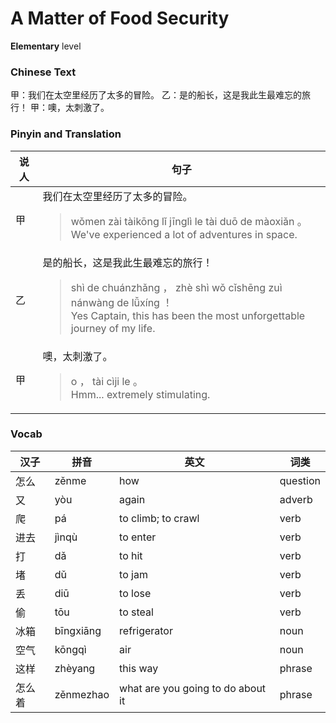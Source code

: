 # A Matter of Food Security
**Elementary** level
### Chinese Text
甲：我们在太空里经历了太多的冒险。
乙：是的船长，这是我此生最难忘的旅行！
甲：噢，太刺激了。

### Pinyin and Translation
|说人|句子|
|----|----|
|甲|我们在太空里经历了太多的冒险。<blockquote>wǒmen zài tàikōng lǐ jīnglì le tài duō de màoxiǎn 。<br />We've experienced a lot of adventures in space.</blockquote>|
|乙|是的船长，这是我此生最难忘的旅行！<blockquote>shì de chuánzhǎng ， zhè shì wǒ cǐshēng zuì nánwàng de lǚxíng ！<br />Yes Captain, this has been the most unforgettable journey of my life.</blockquote>|
|甲|噢，太刺激了。<blockquote>o ， tài cìji le 。<br />Hmm... extremely stimulating.</blockquote>|
### Vocab
|汉子|拼音|英文|词类|
|----|----|----|----|
|怎么|zěnme|how|question|
|又|yòu|again|adverb|
|爬|pá|to climb; to crawl|verb|
|进去|jìnqù|to enter|verb|
|打|dǎ|to hit|verb|
|堵|dǔ|to jam|verb|
|丢|diū|to lose|verb|
|偷|tōu|to steal|verb|
|冰箱|bīngxiāng|refrigerator|noun|
|空气|kōngqì|air|noun|
|这样|zhèyang|this way|phrase|
|怎么着|zěnmezhao|what are you going to do about it|phrase|